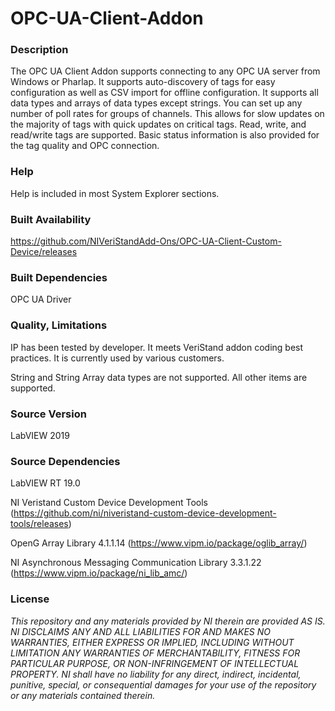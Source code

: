 OPC-UA-Client-Addon
========================

### Description ###

The OPC UA Client Addon supports connecting to any OPC UA server from Windows or Pharlap. It supports auto-discovery of tags for easy configuration as well as CSV import for offline configuration. It supports all data types and arrays of data types except strings. You can set up any number of poll rates for groups of channels. This allows for slow updates on the majority of tags with quick updates on critical tags. Read, write, and read/write tags are supported. Basic status information is also provided for the tag quality and OPC connection.

### Help ###

Help is included in most System Explorer sections.

### Built Availability ###

https://github.com/NIVeriStandAdd-Ons/OPC-UA-Client-Custom-Device/releases

### Built Dependencies ###

OPC UA Driver

### Quality, Limitations ###

IP has been tested by developer. It meets VeriStand addon coding best practices. It is currently used by various customers.

String and String Array data types are not supported.  All other items are supported.

### Source Version ###

LabVIEW 2019

### Source Dependencies ###

LabVIEW RT 19.0

NI Veristand Custom Device Development Tools (https://github.com/ni/niveristand-custom-device-development-tools/releases)

OpenG Array Library 4.1.1.14 (https://www.vipm.io/package/oglib_array/)

NI Asynchronous Messaging Communication Library 3.3.1.22 (https://www.vipm.io/package/ni_lib_amc/)

### License ###

*This repository and any materials provided by NI therein are provided AS IS. NI DISCLAIMS ANY AND ALL LIABILITIES FOR AND MAKES NO WARRANTIES, EITHER EXPRESS OR IMPLIED, INCLUDING WITHOUT LIMITATION ANY WARRANTIES OF MERCHANTABILITY, FITNESS FOR  PARTICULAR PURPOSE, OR NON-INFRINGEMENT OF INTELLECTUAL PROPERTY. NI shall have no liability for any direct, indirect, incidental, punitive, special, or consequential damages for your use of the repository or any materials contained therein.*
